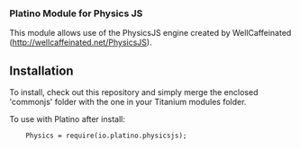 ### Platino Module for Physics JS

This module allows use of the PhysicsJS engine created by WellCaffeinated (http://wellcaffeinated.net/PhysicsJS).

## Installation

To install, check out this repository and simply merge the enclosed 'commonjs' folder with the one in your Titanium modules folder.

To use with Platino after install:

        Physics = require(io.platino.physicsjs);

